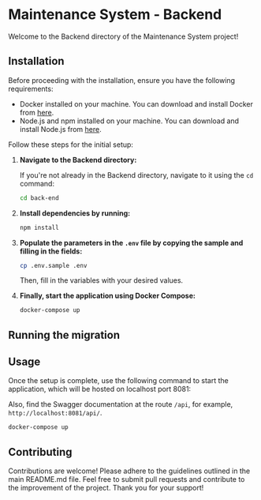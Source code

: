 # Maintenance System - Backend

Welcome to the Backend directory of the Maintenance System project!

## Installation

Before proceeding with the installation, ensure you have the following requirements:

- Docker installed on your machine. You can download and install Docker from [here](https://www.docker.com/get-started).
- Node.js and npm installed on your machine. You can download and install Node.js from [here](https://nodejs.org/).

Follow these steps for the initial setup:

1. **Navigate to the Backend directory:**

    If you're not already in the Backend directory, navigate to it using the `cd` command:

    ```bash
    cd back-end
    ```

2. **Install dependencies by running:**

    ```bash
    npm install
    ```

3. **Populate the parameters in the `.env` file by copying the sample and filling in the fields:**

    ```bash
    cp .env.sample .env
    ```

    Then, fill in the variables with your desired values.

4. **Finally, start the application using Docker Compose:**

    ```bash
    docker-compose up
    ```

## Running the migration


## Usage

Once the setup is complete, use the following command to start the application, which will be hosted on localhost port 8081:

Also, find the Swagger documentation at the route `/api`, for example, `http://localhost:8081/api/`.

```bash
docker-compose up
```

## Contributing

Contributions are welcome! Please adhere to the guidelines outlined in the main README.md file. Feel free to submit pull requests and contribute to the improvement of the project. Thank you for your support!